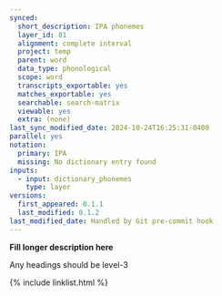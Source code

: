 ```yaml
---
synced:
  short_description: IPA phonemes
  layer_id: 81
  alignment: complete interval
  project: temp
  parent: word
  data_type: phonological
  scope: word
  transcripts_exportable: yes
  matches_exportable: yes
  searchable: search-matrix
  viewable: yes
  extra: (none)
last_sync_modified_date: 2024-10-24T16:25:31-0400
parallel: yes
notation:
  primary: IPA
  missing: No dictionary entry found
inputs:
  - input: dictionary_phonemes
    type: layer
versions:
  first_appeared: 0.1.1
  last_modified: 0.1.2
last_modified_date: Handled by Git pre-commit hook
---
```


**Fill longer description here**

Any headings should be level-3


{% include linklist.html %}
